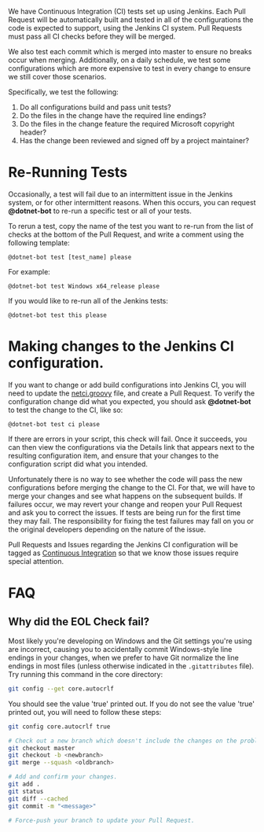 We have Continuous Integration (CI) tests set up using Jenkins. Each Pull Request will be automatically built and tested in all of the configurations the code is expected to support, using the Jenkins CI system. Pull Requests must pass all CI checks before they will be merged.

We also test each commit which is merged into master to ensure no breaks occur when merging. Additionally, on a daily schedule, we test some configurations which are more expensive to test in every change to ensure we still cover those scenarios.

Specifically, we test the following:

1. Do all configurations build and pass unit tests?
2. Do the files in the change have the required line endings?
3. Do the files in the change feature the required Microsoft copyright header?
4. Has the change been reviewed and signed off by a project maintainer?

# Re-Running Tests

Occasionally, a test will fail due to an intermittent issue in the Jenkins system, or for other intermittent reasons. When this occurs, you can request __@dotnet-bot__ to re-run a specific test or all of your tests.

To rerun a test, copy the name of the test you want to re-run from the list of checks at the bottom of the Pull Request, and write a comment using the following template:

```
@dotnet-bot test [test_name] please
```

For example:

```
@dotnet-bot test Windows x64_release please
```
	
If you would like to re-run all of the Jenkins tests:

```
@dotnet-bot test this please
```

# Making changes to the Jenkins CI configuration.

If you want to change or add build configurations into Jenkins CI, you will need to update the [netci.groovy](https://github.com/Microsoft/ChakraCore/blob/master/netci.groovy) file, and create a Pull Request. To verify the configuration change did what you expected, you should ask __@dotnet-bot__ to test the change to the CI, like so:

```
@dotnet-bot test ci please
```

If there are errors in your script, this check will fail. Once it succeeds, you can then view the configurations via the Details link that appears next to the resulting configuration item, and ensure that your changes to the configuration script did what you intended.

Unfortunately there is no way to see whether the code will pass the new configurations before merging the change to the CI. For that, we will have to merge your changes and see what happens on the subsequent builds. If failures occur, we may revert your change and reopen your Pull Request and ask you to correct the issues. If tests are being run for the first time they may fail. The responsibility for fixing the test failures may fall on you or the original developers depending on the nature of the issue.

Pull Requests and Issues regarding the Jenkins CI configuration will be tagged as [Continuous Integration](https://github.com/Microsoft/ChakraCore/labels/Continuous%20Integration) so that we know those issues require special attention.

# FAQ

## Why did the EOL Check fail?

Most likely you're developing on Windows and the Git settings you're using are incorrect, causing you to accidentally commit Windows-style line endings in your changes, when we prefer to have Git normalize the line endings in most files (unless otherwise indicated in the `.gitattributes` file). Try running this command in the core directory:

```sh
git config --get core.autocrlf
```

You should see the value 'true' printed out. If you do not see the value 'true' printed out, you will need to follow these steps:

```sh
git config core.autocrlf true

# Check out a new branch which doesn't include the changes on the problematic branch (oldbranch)
git checkout master
git checkout -b <newbranch>
git merge --squash <oldbranch>

# Add and confirm your changes.  
git add .
git status
git diff --cached
git commit -m "<message>"

# Force-push your branch to update your Pull Request.
```
